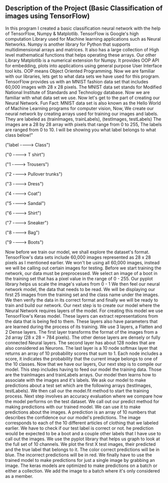 Description of the Project (Basic Classification of images using TensorFlow)
-----------------------------
In this program I created a basic classification neural network with the help of TensorFlow, Numpy & Matplotlib.
TensorFlow is Google's high computation Library used for Machine learning applications such as Neural Networks.
Numpy is another library for Python that supports multidimensional arrays and matrices. It also has a large collection of 
High level mathematical functions that helps operating these arrays. Our other Library Matplotlib is a numerical extension for Numpy. 
It provides OOP API for embedding, plots into applications using general purpose User Interface tool kits. OOP means Object Oriented Programming.
Now we are familiar with our libraries, lets get to what data sets we have used for this program.
TensorFlow provides us with an MNIST fashion data set that includes 60,000 images with 28 x 28 pixels.
The MNIST data set stands for Modified National Institute of Standards and Technology database.
Now we are familiar with what data set we use. Now let's get to the part of creating our Neural Network.
Fun Fact: MNIST data set is also known as the Hello World of Machine Learning programs for computer vision,
Now, We create our neural network by creating arrays used for training our images and labels.
They are labeled as (trainImages, trainLabels), (testImages, testLabels) The images are a 28 by 28 array with pixels that range from 0 to 255, The labels are ranged from 0 to 10.
I will be showing you what label belongs to what class below!"

("label ----> Class")

("0 ----> T shirt")

("1 ----> Trousers")

("2 ----> Pullover trunks")

("3 ----> Dress")

("4 ----> Coat")

("5 ---->  Sandal")

("6 ----> Shirt")

("7 ----> Sneaker")

("8 ----> Bag")

("9 ----> Boots")

Now before we train our model, we shall explore the dataset's format. TensorFlow's data sets include 60,000 images represented as 28 x 28 pixels as I mentioned earlier.
We won't be using all 60,000 images, instead we will be calling out certain images for testing. Before we start training the network, our data must be preprocessed.
We select an image of a boot in the training set that has a pixel value in the range of 0 - 255. Our pyplot library helps us scale the image's values from 0 - 1
We then feel our neural network model, the data that needs to be read. We will be displaying our first 25 images from the training set and the class name under the images.
We then verify the data in its correct format and finally we will be ready to train and build our network. Our next step is to create our model where the Neural Network requires layers of the model.
For creating this model we use TensorFlow's Keras model. These layers can extract representations from the data that is being fed to them.
These layers also have parameters that are learned during the process of its training. We use 3 layers, a Flatten and 2 Dense layers.
The first layer transforms the format of the images from a 2d array (28 x 28 = 784 pixels).
The other dense layers are densely or fully connected Neural layers.
The second layer has about 128 nodes that are also considered as Neurons.
The last layer is a 10 node softmax layer that returns an array of 10 probability scores that sum to 1.
Each node includes a score, it indicates the probability that the current image belongs to one of the 10 classes. Now that we have our layers, Our next step is to compile our model.
This step includes having to feed our model the training data. Those are the trainImages and trainLabels arrays.
Our model then learns how to associate with the images and it's labels. We ask our model to make predictions about a test set which are the following arrays (testImages, testLabels).
We then call our the model.fit method to start the training process. Next step involves an accuracy evaluation where we compare how the model performs on the test dataset.
We call out our predict method for making predictions with our trained model. We can use it to make predictions about the images.
A prediction is an array of 10 numbers that describes the confidence our our model's predictions.
The image corresponds to each of the 10 different articles of clothing that we labeled earlier. We have to check if our test label is correct or not.
he prediction would be expected to be a boot and a couple other labels that I have use to call out the images.
We use the pyplot library that helps us graph to look at the full set of 10 channels. We plot the first X test images, their predicted and the true label that belongs to it.
The color correct predictions will be in blue. The incorrect predictions will be in red.
We finally have to use the trained model to make predictions for just a single image by grabbing an image.
The keras models are optimized to make predictions on a batch or either a collection. We add the image to a batch where it's only considered as a member.


